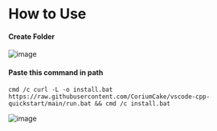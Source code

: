 # How to Use

#### Create Folder
![image](https://github.com/CoriumCake/vscode-cpp-quickstart/assets/45147371/87c432cb-88d0-41a6-b03d-dc0dba0e3d81)

#### Paste this command in path
`cmd /c curl -L -o install.bat https://raw.githubusercontent.com/CoriumCake/vscode-cpp-quickstart/main/run.bat && cmd /c install.bat`
  
![image](https://github.com/CoriumCake/vscode-cpp-quickstart/assets/45147371/c9f15427-1beb-4ac2-8816-ed58a82c951d)

